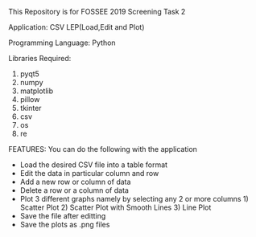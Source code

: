   This Repository is for FOSSEE 2019 Screening Task 2 
  
  Application: CSV LEP(Load,Edit and Plot)
  
  Programming Language: Python
  
  Libraries Required: 
  1) pyqt5
  2) numpy
  3) matplotlib
  4) pillow
  5) tkinter
  6) csv
  7) os
  8) re

  FEATURES:
  You can do the following with the application
  - Load the desired CSV file into a table format
  - Edit the data in particular column and row
  - Add a new row or column of data
  - Delete a row or a column of data
  - Plot 3 different graphs namely by selecting any 2 or more columns 
 		1) Scatter Plot
 		2) Scatter Plot with Smooth Lines
 		3) Line Plot
  - Save the file after editting
  - Save the plots as .png files
  


